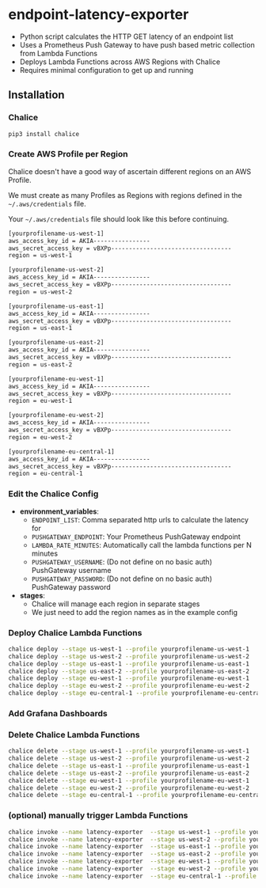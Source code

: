 # endpoint-latency-exporter


- Python script calculates the HTTP GET latency of an endpoint list
- Uses a Prometheus Push Gateway to have push based metric collection from Lambda Functions
- Deploys Lambda Functions across AWS Regions with Chalice
- Requires minimal configuration to get up and running

## Installation


### Chalice

```bash
pip3 install chalice
```

### Create AWS Profile per Region

Chalice doesn't have a good way of ascertain different regions on an AWS Profile.

We must create as many Profiles as Regions with regions defined in the `~/.aws/credentials` file.

Your `~/.aws/credentials` file should look like this before continuing.

```txt
[yourprofilename-us-west-1]
aws_access_key_id = AKIA----------------
aws_secret_access_key = vBXPp----------------------------------
region = us-west-1

[yourprofilename-us-west-2]
aws_access_key_id = AKIA----------------
aws_secret_access_key = vBXPp----------------------------------
region = us-west-2

[yourprofilename-us-east-1]
aws_access_key_id = AKIA----------------
aws_secret_access_key = vBXPp----------------------------------
region = us-east-1

[yourprofilename-us-east-2]
aws_access_key_id = AKIA----------------
aws_secret_access_key = vBXPp----------------------------------
region = us-east-2

[yourprofilename-eu-west-1]
aws_access_key_id = AKIA----------------
aws_secret_access_key = vBXPp----------------------------------
region = eu-west-1

[yourprofilename-eu-west-2]
aws_access_key_id = AKIA----------------
aws_secret_access_key = vBXPp----------------------------------
region = eu-west-2

[yourprofilename-eu-central-1]
aws_access_key_id = AKIA----------------
aws_secret_access_key = vBXPp----------------------------------
region = eu-central-1
```


### Edit the Chalice Config

- **environment_variables**:
    - `ENDPOINT_LIST`: Comma separated http urls to calculate the latency for
    - `PUSHGATEWAY_ENDPOINT`: Your Prometheus PushGateway endpoint
    - `LAMBDA_RATE_MINUTES`: Automatically call the lambda functions per N minutes
    - `PUSHGATEWAY_USERNAME`: (Do not define on no basic auth) PushGateway username
    - `PUSHGATEWAY_PASSWORD`: (Do not define on no basic auth) PushGateway password
- **stages**:
    - Chalice will manage each region in separate stages
    - We just need to add the region names as in the example config

### Deploy Chalice Lambda Functions

```bash
chalice deploy --stage us-west-1 --profile yourprofilename-us-west-1
chalice deploy --stage us-west-2 --profile yourprofilename-us-west-2
chalice deploy --stage us-east-1 --profile yourprofilename-us-east-1
chalice deploy --stage us-east-2 --profile yourprofilename-us-east-2
chalice deploy --stage eu-west-1 --profile yourprofilename-eu-west-1
chalice deploy --stage eu-west-2 --profile yourprofilename-eu-west-2
chalice deploy --stage eu-central-1 --profile yourprofilename-eu-central-1
```

### Add Grafana Dashboards 




### Delete Chalice Lambda Functions 

```bash
chalice delete --stage us-west-1 --profile yourprofilename-us-west-1
chalice delete --stage us-west-2 --profile yourprofilename-us-west-2
chalice delete --stage us-east-1 --profile yourprofilename-us-east-1
chalice delete --stage us-east-2 --profile yourprofilename-us-east-2
chalice delete --stage eu-west-1 --profile yourprofilename-eu-west-1
chalice delete --stage eu-west-2 --profile yourprofilename-eu-west-2
chalice delete --stage eu-central-1 --profile yourprofilename-eu-central-1
```

### (optional) manually trigger Lambda Functions

```bash
chalice invoke --name latency-exporter  --stage us-west-1 --profile yourprofilename-us-west-1
chalice invoke --name latency-exporter  --stage us-west-2 --profile yourprofilename-us-west-2
chalice invoke --name latency-exporter  --stage us-east-1 --profile yourprofilename-us-east-1
chalice invoke --name latency-exporter  --stage us-east-2 --profile yourprofilename-us-east-2
chalice invoke --name latency-exporter  --stage eu-west-1 --profile yourprofilename-eu-west-1
chalice invoke --name latency-exporter  --stage eu-west-2 --profile yourprofilename-eu-west-2
chalice invoke --name latency-exporter  --stage eu-central-1 --profile yourprofilename-eu-central-1
```
